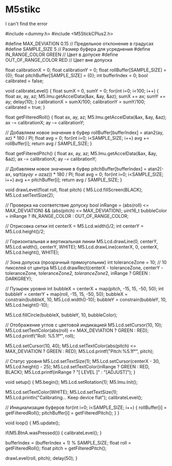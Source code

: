 # M5stikc
I can't find the error




#include <dummy.h>
#include <M5StickCPlus2.h>

#define MAX_DEVIATION 0.15    // Предельное отклонение в градусах
#define SAMPLE_SIZE 5         // Размер буфера для усреднения
#define IN_RANGE_COLOR GREEN  // Цвет в допуске
#define OUT_OF_RANGE_COLOR RED // Цвет вне допуска

float calibrationX = 0;
float calibrationY = 0;
float rollBuffer[SAMPLE_SIZE] = {0};
float pitchBuffer[SAMPLE_SIZE] = {0};
int bufferIndex = 0;
bool calibrated = false;

void calibrateLevel() {
  float sumX = 0, sumY = 0;
  for(int i=0; i<100; i++) {
    float ax, ay, az;
    M5.Imu.getAccelData(&ax, &ay, &az);
    sumX += ax;
    sumY += ay;
    delay(10);
  }
  calibrationX = sumX/100;
  calibrationY = sumY/100;
  calibrated = true;
}

float getFilteredRoll() {
  float ax, ay, az;
  M5.Imu.getAccelData(&ax, &ay, &az);
  ax -= calibrationX;
  ay -= calibrationY;
  
  // Добавляем новое значение в буфер
  rollBuffer[bufferIndex] = atan2(ay, az) * 180 / PI;
  float avg = 0;
  for(int i=0; i<SAMPLE_SIZE; i++) avg += rollBuffer[i];
  return avg / SAMPLE_SIZE;
}

float getFilteredPitch() {
  float ax, ay, az;
  M5.Imu.getAccelData(&ax, &ay, &az);
  ax -= calibrationX;
  ay -= calibrationY;
  
  // Добавляем новое значение в буфер
  pitchBuffer[bufferIndex] = atan2(-ax, sqrt(ay*ay + az*az)) * 180 / PI;
  float avg = 0;
  for(int i=0; i<SAMPLE_SIZE; i++) avg += pitchBuffer[i];
  return avg / SAMPLE_SIZE;
}

void drawLevel(float roll, float pitch) {
  M5.Lcd.fillScreen(BLACK);
  M5.Lcd.setTextSize(2);
  
  // Проверка на соответствие допуску
  bool inRange = (abs(roll) <= MAX_DEVIATION) && (abs(pitch) <= MAX_DEVIATION);
  uint16_t bubbleColor = inRange ? IN_RANGE_COLOR : OUT_OF_RANGE_COLOR;
  
  // Отрисовка сетки
  int centerX = M5.Lcd.width()/2;
  int centerY = M5.Lcd.height()/2;
  
  // Горизонтальная и вертикальная линии
  M5.Lcd.drawLine(0, centerY, M5.Lcd.width(), centerY, WHITE);
  M5.Lcd.drawLine(centerX, 0, centerX, M5.Lcd.height(), WHITE);
  
  // Зона допуска (прозрачный прямоугольник)
  int toleranceZone = 10; // 10 пикселей от центра
  M5.Lcd.drawRect(centerX - toleranceZone, 
                centerY - toleranceZone, 
                toleranceZone*2, 
                toleranceZone*2, 
                inRange ? GREEN : DARKGREY);
  
  // Пузырек уровня
  int bubbleX = centerX + map(pitch, -15, 15, -50, 50);
  int bubbleY = centerY + map(roll, -15, 15, -50, 50);
  bubbleX = constrain(bubbleX, 10, M5.Lcd.width()-10);
  bubbleY = constrain(bubbleY, 10, M5.Lcd.height()-10);
  
  M5.Lcd.fillCircle(bubbleX, bubbleY, 10, bubbleColor);
  
  // Отображение углов с цветовой индикацией
  M5.Lcd.setCursor(10, 10);
  M5.Lcd.setTextColor(abs(roll) <= MAX_DEVIATION ? GREEN : RED);
  M5.Lcd.printf("Roll: %5.1f°", roll);
  
  M5.Lcd.setCursor(10, 40);
  M5.Lcd.setTextColor(abs(pitch) <= MAX_DEVIATION ? GREEN : RED);
  M5.Lcd.printf("Pitch:%5.1f°", pitch);
  
  // Статус уровня
  M5.Lcd.setTextSize(1);
  M5.Lcd.setCursor(centerX - 30, M5.Lcd.height() - 25);
  M5.Lcd.setTextColor(inRange ? GREEN : RED, BLACK);
  M5.Lcd.printf(inRange ? "[  LEVEL  ]" : "[ADJUST]");
}

void setup() {
  M5.begin();
  M5.Lcd.setRotation(1);
  M5.Imu.Init();
  
  M5.Lcd.setTextColor(WHITE);
  M5.Lcd.setTextSize(1);
  M5.Lcd.println("Calibrating... Keep device flat");
  calibrateLevel();
  
  // Инициализация буферов
  for(int i=0; i<SAMPLE_SIZE; i++) {
    rollBuffer[i] = getFilteredRoll();
    pitchBuffer[i] = getFilteredPitch();
  }
}

void loop() {
  M5.update();
  
  if(M5.BtnA.wasPressed()) {
    calibrateLevel();
  }
  
  bufferIndex = (bufferIndex + 1) % SAMPLE_SIZE;
  float roll = getFilteredRoll();
  float pitch = getFilteredPitch();
  
  drawLevel(roll, pitch);
  delay(50);
}


